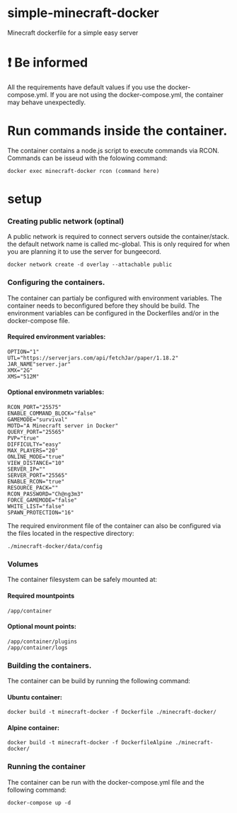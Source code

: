 # simple-minecraft-docker
Minecraft dockerfile for a simple easy server

# :exclamation: Be informed
All the requirements have default values if you use the docker-compose.yml.
If you are not using the docker-compose.yml, the container may behave unexpectedly.

# Run commands inside the container.
The container contains a node.js script to execute commands via RCON.
Commands can be isseud with the folowing command:
```
docker exec minecraft-docker rcon (command here)
```

# setup
### Creating public network (optinal)
A public network is required to connect servers outside the container/stack. the default network name is called mc-global.
This is only required for when you are planning it to use the server for bungeecord.
```
docker network create -d overlay --attachable public
```

### Configuring the containers.
The container can partialy be configured with environment variables.
The container needs to beconfigured before they should be build.
The environment variables can be configured in the Dockerfiles and/or in the docker-compose file.
#### Required environment variables:
```
OPTION="1"
UTL="https://serverjars.com/api/fetchJar/paper/1.18.2"
JAR_NAME"server.jar"
XMX="2G"
XMS="512M"
```
#### Optional environmetn variables:
```
RCON_PORT="25575"
ENABLE_COMMAND_BLOCK="false"
GAMEMODE="survival"
MOTD="A Minecraft server in Docker"
QUERY_PORT="25565"
PVP="true"
DIFFICULTY="easy"
MAX_PLAYERS="20"
ONLINE_MODE="true"
VIEW_DISTANCE="10"
SERVER_IP=""
SERVER_PORT="25565"
ENABLE_RCON="true"
RESOURCE_PACK=""
RCON_PASSWORD="Ch@ng3m3"
FORCE_GAMEMODE="false"
WHITE_LIST="false"
SPAWN_PROTECTION="16"

```
The required environment file of the container can also be configured via the files located in the respective directory:
```
./minecraft-docker/data/config
```

### Volumes
The container filesystem can be safely mounted at:
#### Required mountpoints
```
/app/container
```
#### Optional mount points:
```
/app/container/plugins
/app/container/logs
```

### Building the containers.
The container can be build by running the following command:
#### Ubuntu container:
```
docker build -t minecraft-docker -f Dockerfile ./minecraft-docker/
```
#### Alpine container:
```
docker build -t minecraft-docker -f DockerfileAlpine ./minecraft-docker/
```

### Running the container
The container can be run with the docker-compose.yml file and the following command:
```
docker-compose up -d
```
